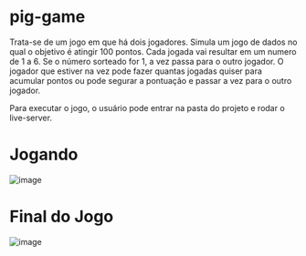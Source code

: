 # pig-game
Trata-se de um jogo em que há dois jogadores. Simula um jogo de dados no qual o objetivo é atingir 100 pontos. Cada jogada vai resultar em um numero de 1 a 6. Se o número sorteado for 1, a vez passa para o outro jogador. O jogador que estiver na vez pode fazer quantas jogadas quiser para acumular pontos ou pode segurar a pontuação e passar a vez para o outro jogador.

Para executar o jogo, o usuário pode entrar na pasta do projeto e rodar o live-server.

# Jogando
![image](https://user-images.githubusercontent.com/46545254/118001260-f1ac7700-b31c-11eb-8e12-056dd0147888.png)

# Final do Jogo 
![image](https://user-images.githubusercontent.com/46545254/118001582-40f2a780-b31d-11eb-866e-9ea7fafe95ae.png)

